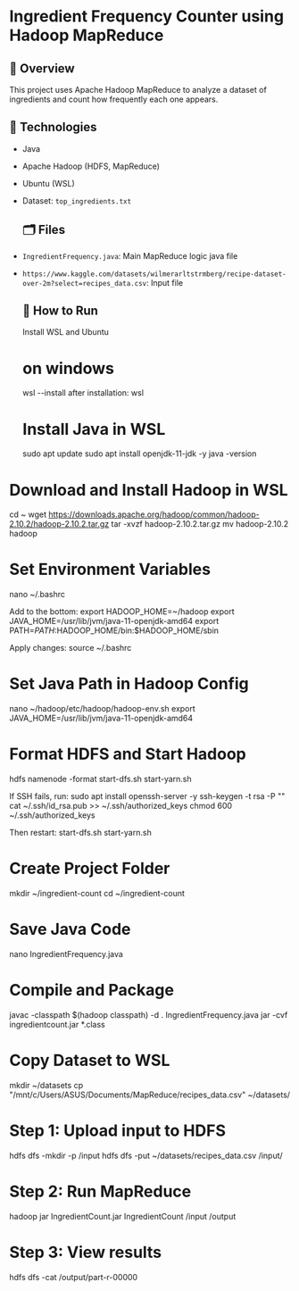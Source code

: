 # Ingredient Frequency Counter using Hadoop MapReduce

## 📌 Overview
This project uses Apache Hadoop MapReduce to analyze a dataset of ingredients and count how frequently each one appears.

## 🔧 Technologies
- Java
- Apache Hadoop (HDFS, MapReduce)
- Ubuntu (WSL)
- Dataset: `top_ingredients.txt`

  ## 🗂️ Files
- `IngredientFrequency.java`: Main MapReduce logic java file
- `https://www.kaggle.com/datasets/wilmerarltstrmberg/recipe-dataset-over-2m?select=recipes_data.csv`: Input file

  ## 🚀 How to Run
   Install WSL and Ubuntu
  # on windows
  wsl --install
  after installation:
  wsl

  #  Install Java in WSL
  sudo apt update
sudo apt install openjdk-11-jdk -y
java -version

 # Download and Install Hadoop in WSL
 cd ~
wget https://downloads.apache.org/hadoop/common/hadoop-2.10.2/hadoop-2.10.2.tar.gz
tar -xvzf hadoop-2.10.2.tar.gz
mv hadoop-2.10.2 hadoop

# Set Environment Variables
nano ~/.bashrc

Add to the bottom:
export HADOOP_HOME=~/hadoop
export JAVA_HOME=/usr/lib/jvm/java-11-openjdk-amd64
export PATH=$PATH:$HADOOP_HOME/bin:$HADOOP_HOME/sbin

Apply changes:
source ~/.bashrc

#  Set Java Path in Hadoop Config
nano ~/hadoop/etc/hadoop/hadoop-env.sh
export JAVA_HOME=/usr/lib/jvm/java-11-openjdk-amd64

#  Format HDFS and Start Hadoop
hdfs namenode -format
start-dfs.sh
start-yarn.sh

If SSH fails, run:
sudo apt install openssh-server -y
ssh-keygen -t rsa -P ""
cat ~/.ssh/id_rsa.pub >> ~/.ssh/authorized_keys
chmod 600 ~/.ssh/authorized_keys

Then restart:
start-dfs.sh
start-yarn.sh

# Create Project Folder
mkdir ~/ingredient-count
cd ~/ingredient-count

#  Save Java Code
nano IngredientFrequency.java

# Compile and Package
javac -classpath $(hadoop classpath) -d . IngredientFrequency.java
jar -cvf ingredientcount.jar *.class

# Copy Dataset to WSL
mkdir ~/datasets
cp "/mnt/c/Users/ASUS/Documents/MapReduce/recipes_data.csv" ~/datasets/

# Step 1: Upload input to HDFS
hdfs dfs -mkdir -p /input
hdfs dfs -put ~/datasets/recipes_data.csv /input/

# Step 2: Run MapReduce
hadoop jar IngredientCount.jar IngredientCount /input /output

# Step 3: View results
hdfs dfs -cat /output/part-r-00000
